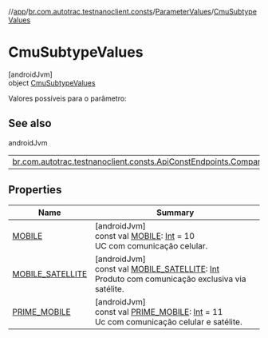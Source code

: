 //[app](../../../../index.md)/[br.com.autotrac.testnanoclient.consts](../../index.md)/[ParameterValues](../index.md)/[CmuSubtypeValues](index.md)

# CmuSubtypeValues

[androidJvm]\
object [CmuSubtypeValues](index.md)

Valores possíveis para o parâmetro:

## See also

androidJvm

| | |
|---|---|
| [br.com.autotrac.testnanoclient.consts.ApiConstEndpoints.Companion](../../-api-const-endpoints/-companion/-s-e-t_-p-a-r-a-m_-w-i-f-i_-s-s-i-d.md) |  |

## Properties

| Name | Summary |
|---|---|
| [MOBILE](-m-o-b-i-l-e.md) | [androidJvm]<br>const val [MOBILE](-m-o-b-i-l-e.md): [Int](https://kotlinlang.org/api/latest/jvm/stdlib/kotlin/-int/index.html) = 10<br>UC com comunicação celular. |
| [MOBILE_SATELLITE](-m-o-b-i-l-e_-s-a-t-e-l-l-i-t-e.md) | [androidJvm]<br>const val [MOBILE_SATELLITE](-m-o-b-i-l-e_-s-a-t-e-l-l-i-t-e.md): [Int](https://kotlinlang.org/api/latest/jvm/stdlib/kotlin/-int/index.html)<br>Produto com comunicação exclusiva via satélite. |
| [PRIME_MOBILE](-p-r-i-m-e_-m-o-b-i-l-e.md) | [androidJvm]<br>const val [PRIME_MOBILE](-p-r-i-m-e_-m-o-b-i-l-e.md): [Int](https://kotlinlang.org/api/latest/jvm/stdlib/kotlin/-int/index.html) = 11<br>Uc com comunicação celular e satélite. |
